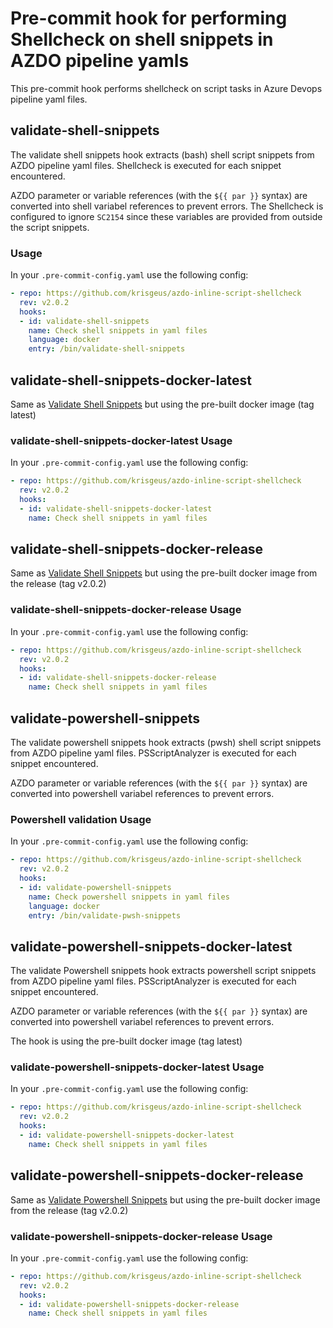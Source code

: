 # Pre-commit hook for performing Shellcheck on shell snippets in AZDO pipeline yamls

This pre-commit hook performs shellcheck on script tasks in Azure Devops pipeline yaml files.

## validate-shell-snippets

The validate shell snippets hook extracts (bash) shell script snippets from AZDO pipeline yaml files.
Shellcheck is executed for each snippet encountered.

AZDO parameter or variable references (with the `${{ par }}` syntax) are converted into
shell variabel references to prevent errors.
The Shellcheck is configured to ignore `SC2154` since these variables are provided from
outside the script snippets.

### Usage

In your `.pre-commit-config.yaml` use the following config:

```yaml
- repo: https://github.com/krisgeus/azdo-inline-script-shellcheck
  rev: v2.0.2
  hooks:
  - id: validate-shell-snippets
    name: Check shell snippets in yaml files
    language: docker
    entry: /bin/validate-shell-snippets
```

## validate-shell-snippets-docker-latest

Same as [Validate Shell Snippets](#validate-shell-snippets) but using the pre-built docker image (tag latest)

### validate-shell-snippets-docker-latest Usage

In your `.pre-commit-config.yaml` use the following config:

```yaml
- repo: https://github.com/krisgeus/azdo-inline-script-shellcheck
  rev: v2.0.2
  hooks:
  - id: validate-shell-snippets-docker-latest
    name: Check shell snippets in yaml files
```

## validate-shell-snippets-docker-release

Same as [Validate Shell Snippets](#validate-shell-snippets) but using the pre-built docker image from the release (tag v2.0.2)

### validate-shell-snippets-docker-release Usage

In your `.pre-commit-config.yaml` use the following config:

```yaml
- repo: https://github.com/krisgeus/azdo-inline-script-shellcheck
  rev: v2.0.2
  hooks:
  - id: validate-shell-snippets-docker-release
    name: Check shell snippets in yaml files
```

## validate-powershell-snippets

The validate powershell snippets hook extracts (pwsh) shell script snippets from AZDO pipeline yaml files.
PSScriptAnalyzer is executed for each snippet encountered.

AZDO parameter or variable references (with the `${{ par }}` syntax) are converted into
powershell variabel references to prevent errors.

### Powershell validation Usage

In your `.pre-commit-config.yaml` use the following config:

```yaml
- repo: https://github.com/krisgeus/azdo-inline-script-shellcheck
  rev: v2.0.2
  hooks:
  - id: validate-powershell-snippets
    name: Check powershell snippets in yaml files
    language: docker
    entry: /bin/validate-pwsh-snippets
```

## validate-powershell-snippets-docker-latest

The validate Powershell snippets hook extracts powershell script snippets from AZDO pipeline yaml files.
PSScriptAnalyzer is executed for each snippet encountered.

AZDO parameter or variable references (with the `${{ par }}` syntax) are converted into
powershell variabel references to prevent errors.

The hook is using the pre-built docker image (tag latest)

### validate-powershell-snippets-docker-latest Usage

In your `.pre-commit-config.yaml` use the following config:

```yaml
- repo: https://github.com/krisgeus/azdo-inline-script-shellcheck
  rev: v2.0.2
  hooks:
  - id: validate-powershell-snippets-docker-latest
    name: Check shell snippets in yaml files
```

## validate-powershell-snippets-docker-release

Same as [Validate Powershell Snippets](#validate-powershell-snippets-docker-latest) but
using the pre-built docker image from the release (tag v2.0.2)

### validate-powershell-snippets-docker-release Usage

In your `.pre-commit-config.yaml` use the following config:

```yaml
- repo: https://github.com/krisgeus/azdo-inline-script-shellcheck
  rev: v2.0.2
  hooks:
  - id: validate-powershell-snippets-docker-release
    name: Check shell snippets in yaml files
```
